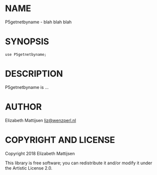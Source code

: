 NAME
====

P5getnetbyname - blah blah blah

SYNOPSIS
========

    use P5getnetbyname;

DESCRIPTION
===========

P5getnetbyname is ...

AUTHOR
======

Elizabeth Mattijsen <liz@wenzperl.nl>

COPYRIGHT AND LICENSE
=====================

Copyright 2018 Elizabeth Mattijsen

This library is free software; you can redistribute it and/or modify it under the Artistic License 2.0.

